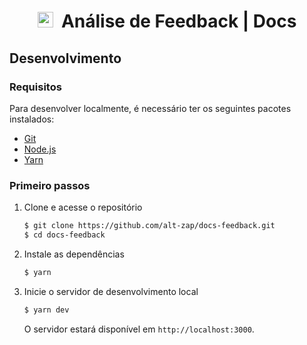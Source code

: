<h1 align="center">
  <img
    alt="Alt"
    src="https://avatars1.githubusercontent.com/u/68825062?s=200&v=4"
    width="25"
  />
  &nbsp;Análise de Feedback | Docs
</h1>

## Desenvolvimento

### Requisitos

Para desenvolver localmente, é necessário ter os seguintes pacotes instalados:

- [Git](https://git-scm.com/)
- [Node.js](https://nodejs.org/pt-br/)
- [Yarn](https://yarnpkg.com/)

### Primeiro passos

1. Clone e acesse o repositório

    ```bash
    $ git clone https://github.com/alt-zap/docs-feedback.git
    $ cd docs-feedback
    ```

2. Instale as dependências

    ```bash
    $ yarn
    ```

3. Inicie o servidor de desenvolvimento local

    ```bash
    $ yarn dev
    ```
    O servidor estará disponível em `http://localhost:3000`.
